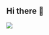 ## Hi there 👋


<img src="https://capsule-render.vercel.app/api?&type=soft&color=random&height=200&section=header&text=Hello&fontSize=auto" />
